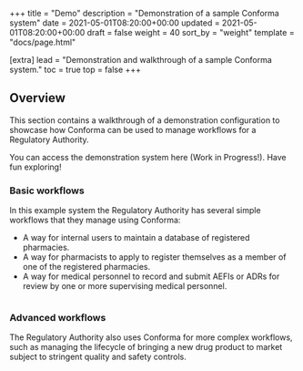 +++
title = "Demo"
description = "Demonstration of a sample Conforma system"
date = 2021-05-01T08:20:00+00:00
updated = 2021-05-01T08:20:00+00:00
draft = false
weight = 40
sort_by = "weight"
template = "docs/page.html"

[extra]
lead = "Demonstration and walkthrough of a sample Conforma system."
toc = true
top = false
+++

## Overview

This section contains a walkthrough of a demonstration configuration to showcase how Conforma can be used to manage workflows for a Regulatory Authority. 

You can access the demonstration system here (Work in Progress!). Have fun exploring! 

### Basic workflows

In this example system the Regulatory Authority has several simple workflows that they manage using Conforma: 

- A way for internal users to maintain a database of registered pharmacies.
- A way for pharmacists to apply to register themselves as a member of one of the registered pharmacies. 
- A way for medical personnel to record and submit AEFIs or ADRs for review by one or more supervising medical personnel. 

<div class = "autowidth">
    <a href="/docs/about/walkthrough/basic_workflows.png" target="_blank">
        <img src="/docs/about/walkthrough/basic_workflows.png" alt="" >
    </a>
</div>

### Advanced workflows

The Regulatory Authority also uses Conforma for more complex workflows, such as managing the lifecycle of bringing a new drug product to market subject to stringent quality and safety controls. 

<div class = "autowidth">
    <a href="/docs/about/walkthrough/advanced_workflow.png" target="_blank">
        <img src="/docs/about/walkthrough/advanced_workflow.png" alt="" >
    </a>
</div>
